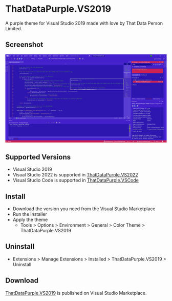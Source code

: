 # ThatDataPurple.VS2019
A purple theme for Visual Studio 2019 made with love by That Data Person Limited.

## Screenshot
![Screenshot of ThatDataPurple theme applied to Visual Studio 2019](https://github.com/thatdataperson/ThatDataPurple.VS2019/blob/main/images/ThatDataPurple.preview.png?raw=true)

## Supported Versions
- Visual Studio 2019
- Visual Studio 2022 is supported in [ThatDataPurple.VS2022](https://github.com/thatdataperson/ThatDataPurple.VS2022)
- Visual Studio Code is supported in [ThatDataPurple.VSCode](https://github.com/thatdataperson/ThatDataPurple.VSCode)

## Install
- Download the version you need from the Visual Studio Marketplace
- Run the installer
- Apply the theme
  - Tools > Options > Environment > General > Color Theme > ThatDataPurple.VS2019

## Uninstall
- Extensions > Manage Extensions > Installed > ThatDataPurple.VS2019 > Uninstall

## Download
[ThatDataPurple.VS2019](https://marketplace.visualstudio.com/items?itemName=ThatDataPerson.themeThatDataPurpleVS2019) is published on Visual Studio Marketplace.
